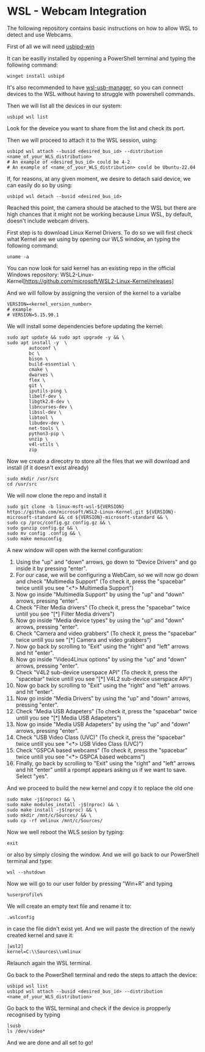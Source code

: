 # WSL - Webcam Integration

The following repository contains basic instructions on how to allow WSL to detect and use Webcams.

First of all we will need [usbipd-win](https://github.com/dorssel/usbipd-win)

It can be easilly installed by oppening a PowerShell terminal and typing the following command:

```
winget install usbipd
```

It's also recommended to have [wsl-usb-manager](https://github.com/nickbeth/wsl-usb-manager), so you can connect devices to the WSL without having to struggle with powershell commands.


Then we will list all the devices in our system:
```
usbipd wsl list
```
Look for the deveice you want to share from the list and check its port.

Then we will proceed to attach it to the WSL session, using:
```
usbipd wsl attach --busid <desired_bus_id> --distribution <name_of_your_WLS_distribution>
# An example of <desired_bus_id> could be 4-2
# An example of <name_of_your_WLS_distribution> could be Ubuntu-22.04
```

If, for reasons, at any given moment, we desire to detach said device, we can easily do so by using:
```
usbipd wsl detach --busid <desired_bus_id>
```

Reached this point, the camera should be atached to the WSL but there are high chances that it might not be working because Linux WSL, by default, doesn't include webcam drivers.

First step is to download Linux Kernel Drivers.
To do so we will first check what Kernel are we using by opening our WLS window, an typing the following command:
```
uname -a
```

You can now look for said kernel has an existing repo in the official Windows repository:
WSL2-Linux-Kernel[https://github.com/microsoft/WSL2-Linux-Kernel/releases]

And we will follow by assigning the version of the kernel to a varialbe
```
VERSION=<kernel_version_number>
# example
# VERSION=5.15.90.1
```


We will install some dependencies before updating the kernel:
```
sudo apt update && sudo apt upgrade -y && \
sudo apt install -y  \
        autoconf \
        bc \
        bison \
        build-essential \
        cmake \
        dwarves \
        flex \
        git \
        iputils-ping \
        libelf-dev \
        libgtk2.0-dev \
        libncurses-dev \
        libssl-dev \
        libtool \
        libudev-dev \
        net-tools \
        python3-pip \
        unzip \
        v4l-utils \
        zip
```

Now we create a direcotry to store all the files that we will download and install (if it doesn't exist already)
```
sudo mkdir /usr/src
cd /usr/src
```

We will now clone the repo and install it
```
sudo git clone -b linux-msft-wsl-${VERSION} https://github.com/microsoft/WSL2-Linux-Kernel.git ${VERSION}-microsoft-standard && cd ${VERSION}-microsoft-standard && \
sudo cp /proc/config.gz config.gz && \
sudo gunzip config.gz && \
sudo mv config .config && \
sudo make menuconfig
```

A new window will open with the kernel configuration:
1) Using the "up" and "down" arrows, go down to "Device Drivers" and go inside it by pressing "enter".
2) For our case, we will be configuring a WebCam, so we will now go down and check "Multimedia Support" (To check it, press the "spacebar" twice untill you see "<*>  Multimedia Support")
3) Now go inside "Multimedia Support" by using the "up" and "down" arrows, pressing "enter".
4) Check "Filter Media drivers" (To check it, press the "spacebar" twice untill you see "\[*] Filter Media drivers")
5) Now go inside "Media device types" by using the "up" and "down" arrows, pressing "enter".
6) Check "Camera and video grabbers" (To check it, press the "spacebar" twice untill you see "\[*] Camera and video grabbers")
7) Now go back by scrolling to "Exit" using the "right" and "left" arrows and hit "enter".
8) Now go inside "Video4Linux options" by using the "up" and "down" arrows, pressing "enter".
9) Check "V4L2 sub-device userspace API" (To check it, press the "spacebar" twice untill you see "\[*] V4L2 sub-device userspace API")
10) Now go back by scrolling to "Exit" using the "right" and "left" arrows and hit "enter".
11) Now go inside "Media Drivers" by using the "up" and "down" arrows, pressing "enter".
12) Check "Media USB Adapeters" (To check it, press the "spacebar" twice untill you see "\[*] Media USB Adapeters")
13) Now go inside "Media USB Adapeters" by using the "up" and "down" arrows, pressing "enter".
14) Check "USB Video Class (UVC)" (To check it, press the "spacebar" twice untill you see "<*> USB Video Class (UVC)")
15) Check "GSPCA based webcams" (To check it, press the "spacebar" twice untill you see "<*> GSPCA based webcams")
16) Finally, go back by scrolling to "Exit" using the "right" and "left" arrows and hit "enter" untill a rpompt appears asking us if we want to save. Select "yes".

And we proceed to build the new kernel and copy it to replace the old one
```
sudo make -j$(nproc) && \
sudo make modules_install -j$(nproc) && \
sudo make install -j$(nproc) && \
sudo mkdir /mnt/c/Sources/ && \
sudo cp -rf vmlinux /mnt/c/Sources/
```

Now we well reboot the WLS sesion by typing:
```
exit
```
or also by simply closing the window.
And we will go back to our PowerShell terminal and type:
```
wsl --shutdown
```

Now we will go to our user folder by pressing "Win+R" and typing
```
%userprofile%
```

We will create an empty text file and rename it to:
```
.wslconfig
```
in case the file didn't exist yet.
And we will paste the direction of the newly created kernel and save it:
```
[wsl2]
kernel=C:\\Sources\\vmlinux
```

Relaunch again the WSL terminal.

Go back to the PowerShell terminal and redo the steps to attach the device:
```
usbipd wsl list
usbipd wsl attach --busid <desired_bus_id> --distribution <name_of_your_WLS_distribution>
```

Go back to the WSL terminal and check if the device is propperly recognised by typing
```
lsusb
ls /dev/video*
```

And we are done and all set to go!

